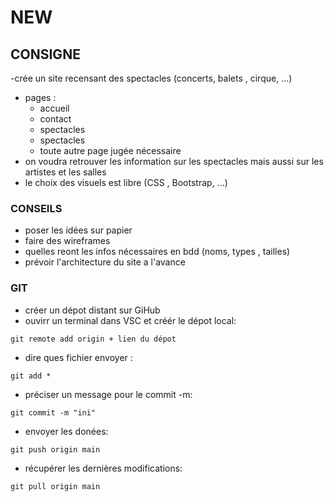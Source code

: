 # NEW

## CONSIGNE

-crée un site recensant des spectacles (concerts, balets , cirque, ...)
- pages :
    - accueil
    - contact
    - spectacles
    - spectacles
    - toute autre page jugée nécessaire
- on voudra retrouver les information sur les spectacles mais aussi sur les artistes et les salles
- le choix des visuels est libre (CSS , Bootstrap, ...)

### CONSEILS

- poser les idées sur papier
- faire des wireframes
- quelles reont les infos nécessaires en bdd (noms, types , tailles)
- prévoir l'architecture du site a l'avance

### GIT

- créer un dépot distant sur GiHub
- ouvirr un terminal dans VSC et créér le dépot local:
```
git remote add origin + lien du dépot
```
- dire ques fichier envoyer :
```
git add *
```
- préciser un message pour le commit -m:
```
git commit -m "ini"
```
- envoyer les donées:
```
git push origin main
```
- récupérer les dernières modifications:
```
git pull origin main
```